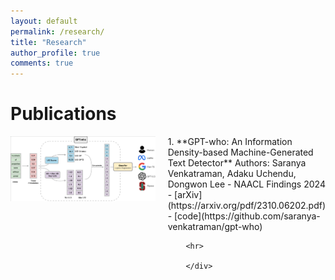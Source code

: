 ```yaml
---
layout: default
permalink: /research/
title: "Research"
author_profile: true
comments: true
---
```

# Publications 

<div style="display: flex;">
    <!-- Image on Left Half -->
    <div style="flex: 1;">
        <img src="images/pipeline_gptwho.png" alt="Image Description" style="width: 100%;">
    </div>
    <!-- Publications List -->
    <div style="flex: 1; margin-left: 20px;">
        1. **GPT-who: An Information Density-based Machine-Generated Text Detector**
            Authors: Saranya Venkatraman, Adaku Uchendu, Dongwon Lee
           - NAACL Findings 2024
           - [arXiv](https://arxiv.org/pdf/2310.06202.pdf)
           - [code](https://github.com/saranya-venkatraman/gpt-who)
        
        <hr>

        </div>
</div>
